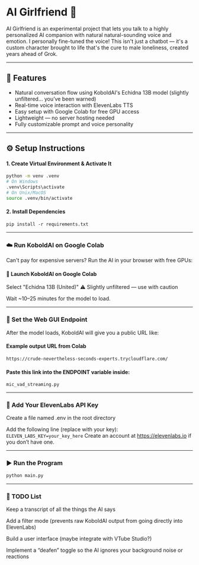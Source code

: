 # AI Girlfriend 💖

AI Girlfriend is an experimental project that lets you talk to a highly personalized AI companion with natural natural-sounding voice and emotion. I personally fine-tuned the voice! This isn't just a chatbot — it's a custom character brought to life that's the cure to male loneliness, created years ahead of Grok.

---

## 🧰 Features

- Natural conversation flow using KoboldAI's Echidna 13B model (slightly unfiltered... you’ve been warned)
- Real-time voice interaction with ElevenLabs TTS
- Easy setup with Google Colab for free GPU access
- Lightweight — no server hosting needed
- Fully customizable prompt and voice personality

---

## ⚙️ Setup Instructions

#### 1. Create Virtual Environment & Activate It

```bash
python -m venv .venv
# On Windows
.venv\Scripts\activate
# On Unix/MacOS
source .venv/bin/activate
```
#### 2. Install Dependencies
`pip install -r requirements.txt`

---

### ☁️ Run KoboldAI on Google Colab
Can't pay for expensive servers? Run the AI in your browser with free GPUs:

#### 🔗 Launch KoboldAI on Google Colab

Select "Echidna 13B (United)"
⚠️ Slightly unfiltered — use with caution

Wait ~10–25 minutes for the model to load.

---

### 🔗 Set the Web GUI Endpoint
After the model loads, KoboldAI will give you a public URL like:

#### Example output URL from Colab
`https://crude-nevertheless-seconds-experts.trycloudflare.com/`

#### Paste this link into the ENDPOINT variable inside:
`mic_vad_streaming.py`

---

### 🔐 Add Your ElevenLabs API Key
Create a file named .env in the root directory

Add the following line (replace with your key):
`ELEVEN_LABS_KEY=your_key_here`
Create an account at https://elevenlabs.io if you don’t have one.

---

### ▶️ Run the Program
```bash
python main.py
```

---

### 🧠 TODO List
 Keep a transcript of all the things the AI says

 Add a filter mode (prevents raw KoboldAI output from going directly into ElevenLabs)

 Build a user interface (maybe integrate with VTube Studio?)

 Implement a “deafen” toggle so the AI ignores your background noise or reactions

